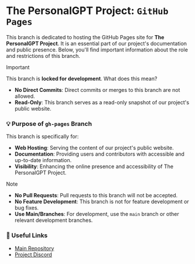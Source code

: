 # The PersonalGPT Project: `GitHub Pages`

This branch is dedicated to hosting the GitHub Pages site for **The PersonalGPT Project**. It is an essential part of our project's documentation and public presence. Below, you'll find important information about the role and restrictions of this branch.

> [!IMPORTANT]
> This branch is **locked for development**. What does this mean?
> - **No Direct Commits**: Direct commits or merges to this branch are not allowed.
> - **Read-Only**: This branch serves as a read-only snapshot of our project's public website.

### :bulb: Purpose of `gh-pages` Branch

This branch is specifically for:
- **Web Hosting**: Serving the content of our project's public website.
- **Documentation**: Providing users and contributors with accessible and up-to-date information.
- **Visibility**: Enhancing the online presence and accessibility of The PersonalGPT Project.

> [!NOTE]
> - **No Pull Requests**: Pull requests to this branch will not be accepted.
> - **No Feature Development**: This branch is not for feature development or bug fixes.
> - **Use Main/Branches**: For development, use the `main` branch or other relevant development branches.

### :link: Useful Links

- [Main Repository](https://github.com/praetor29/personalgpt/)
- [Project Discord](https://discord.gg/9EA2mrG3ZT)